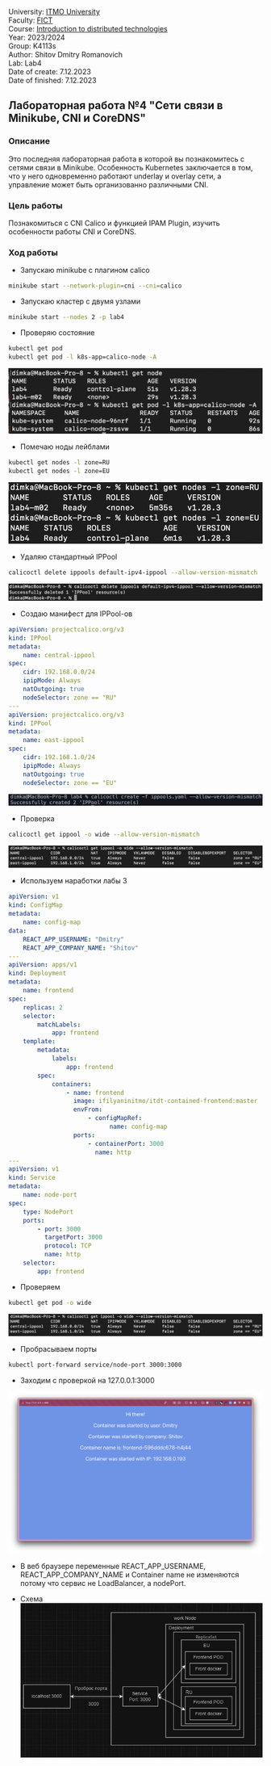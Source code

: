University: [ITMO University](https://itmo.ru/ru/)  
Faculty: [FICT](https://fict.itmo.ru)  
Course: [Introduction to distributed technologies](https://github.com/itmo-ict-faculty/introduction-to-distributed-technologies)  
Year: 2023/2024  
Group: K4113s  
Author: Shitov Dmitry Romanovich  
Lab: Lab4  
Date of create: 7.12.2023  
Date of finished: 7.12.2023

## Лабораторная работа №4 "Сети связи в Minikube, CNI и CoreDNS"

### Описание

Это последняя лабораторная работа в которой вы познакомитесь с сетями связи в Minikube. Особенность Kubernetes заключается в том, что у него одновременно работают underlay и overlay сети, а управление может быть организованно различными CNI.

### Цель работы

Познакомиться с CNI Calico и функцией IPAM Plugin, изучить особенности работы CNI и CoreDNS.

### Ход работы

-   Запускаю minikube с плагином calico

```bash
minikube start --network-plugin=cni --cni=calico
```

-   Запускаю кластер с двумя узлами

```bash
minikube start --nodes 2 -p lab4
```

-   Проверяю состояние

```bash
kubectl get pod
kubectl get pod -l k8s-app=calico-node -A
```

![Иллюстрация к проекту](./img/pods.png)

-   Помечаю ноды лейблами

```bash
kubectl get nodes -l zone=RU
kubectl get nodes -l zone=EU
```

![Иллюстрация к проекту](./img/labels.png)

-   Удаляю стандартный IPPool

```bash
calicoctl delete ippools default-ipv4-ippool --allow-version-mismatch
```

![Иллюстрация к проекту](./img/delIPP.png)

-   Создаю манифест для IPPool-ов

```yaml
apiVersion: projectcalico.org/v3
kind: IPPool
metadata:
    name: central-ippool
spec:
    cidr: 192.168.0.0/24
    ipipMode: Always
    natOutgoing: true
    nodeSelector: zone == "RU"
---
apiVersion: projectcalico.org/v3
kind: IPPool
metadata:
    name: east-ippool
spec:
    cidr: 192.168.1.0/24
    ipipMode: Always
    natOutgoing: true
    nodeSelector: zone == "EU"
```

![Иллюстрация к проекту](./img/creatIPP.png)

-   Проверка

```bash
calicoctl get ippool -o wide --allow-version-mismatch
```

![Иллюстрация к проекту](./img/checkIPP.png)

-   Используем наработки лабы 3

```yaml
apiVersion: v1
kind: ConfigMap
metadata:
    name: config-map
data:
    REACT_APP_USERNAME: "Dmitry"
    REACT_APP_COMPANY_NAME: "Shitov"
---
apiVersion: apps/v1
kind: Deployment
metadata:
    name: frontend
spec:
    replicas: 2
    selector:
        matchLabels:
            app: frontend
    template:
        metadata:
            labels:
                app: frontend
        spec:
            containers:
                - name: frontend
                  image: ifilyaninitmo/itdt-contained-frontend:master
                  envFrom:
                      - configMapRef:
                            name: config-map
                  ports:
                      - containerPort: 3000
                        name: http
---
apiVersion: v1
kind: Service
metadata:
    name: node-port
spec:
    type: NodePort
    ports:
        - port: 3000
          targetPort: 3000
          protocol: TCP
          name: http
    selector:
        app: frontend
```

-   Проверяем

```bash
kubectl get pod -o wide
```

![Иллюстрация к проекту](./img/checkIPP.png)

-   Пробрасываем порты

```bash
kubectl port-forward service/node-port 3000:3000
```

-   Заходим с проверкой на 127.0.0.1:3000

![Иллюстрация к проекту](./img/web.png)

-   В веб браузере переменные REACT_APP_USERNAME, REACT_APP_COMPANY_NAME и Container name не изменяются потому что сервис не LoadBalancer, а nodePort.

-   Схема
    ![Иллюстрация к проекту](./img/shema.png)
